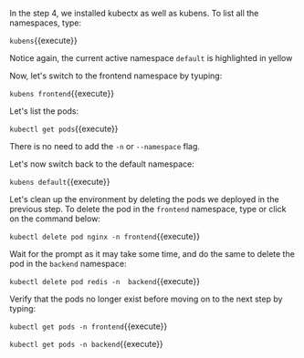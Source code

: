In the step 4, we installed kubectx as well as kubens.
To list all the namespaces, type:

`kubens`{{execute}}

Notice again, the current active namespace `default` is highlighted in yellow

Now, let's switch  to the frontend namespace by tyuping:

`kubens frontend`{{execute}}

Let's list the pods:

`kubectl get pods`{{execute}}

There is no need to add the `-n` or `--namespace` flag.

Let's now switch back to the default namespace:

`kubens default`{{execute}}

Let's clean up the environment by deleting the pods we deployed in the previous step. To delete the pod in the `frontend` namespace, type or click on the command below:

`kubectl delete pod nginx -n frontend`{{execute}}

Wait for the prompt as it may take some time, and do the same to delete the pod in the `backend` namespace:

`kubectl delete pod redis -n  backend`{{execute}}

Verify that the pods no longer exist before moving on to the next step by typing:

`kubectl get pods -n frontend`{{execute}}

`kubectl get pods -n backend`{{execute}}